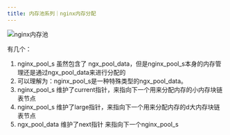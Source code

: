 ```yaml
---
title: 内存池系列｜nginx内存分配
---
```


![nginx内存池](https://gimg2.baidu.com/image_search/src=http%3A%2F%2Fimg.it610.com%2Fimage%2Finfo5%2F7488f6235cda4dabaa7beed536bac0ba.jpg&refer=http%3A%2F%2Fimg.it610.com&app=2002&size=f9999,10000&q=a80&n=0&g=0n&fmt=jpeg)

有几个：

1. nginx_pool_s 虽然包含了 ngx_pool_data，但是nginx_pool_s本身的内存管理还是通过ngx_pool_data来进行分配的
2. 可以理解为：nginx_pool_s是一种特殊类型的ngx_pool_data。
3. nginx_pool_s 维护了current指针，来指向下一个用来分配内存的小内存块链表节点
4. nginx_pool_s 维护了large指针，来指向下一个用来分配内存的d大内存块链表节点
5. ngx_pool_data 维护了next指针 来指向下一个nginx_pool_s
